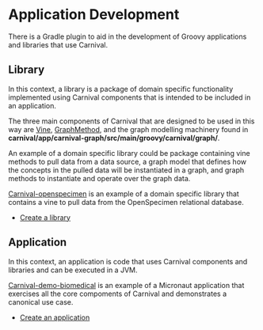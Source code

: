 # Application Development

There is a Gradle plugin to aid in the development of Groovy applications and libraries that use Carnival.  

 
## Library
In this context, a library is a package of domain specific functionality implemented using Carnival components that is intended to be included in an application.  

The three main components of Carnival that are designed to be used in this way are [Vine](https://github.com/carnival-data/carnival/blob/d0495a40dbbf4e6caa535345653a0e79e60611ac/app/carnival-core/src/main/groovy/carnival/core/vine/Vine.groovy), [GraphMethod](https://github.com/carnival-data/carnival/blob/d0495a40dbbf4e6caa535345653a0e79e60611ac/app/carnival-core/src/main/groovy/carnival/core/graph/GraphMethod.groovy), and the graph modelling machinery found in **carnival/app/carnival-graph/src/main/groovy/carnival/graph/**.

An example of a domain specific library could be package containing vine methods to pull data from a data source, a graph model that defines how the concepts in the pulled data will be instantiated in a graph, and graph methods to instantiate and operate over the graph data.  

[Carnival-openspecimen](https://github.com/carnival-data/carnival-openspecimen) is an example of a domain specific library that contains a vine to pull data from the OpenSpecimen relational database.

- [Create a library](app-dev-library.md)

## Application
In this context, an application is code that uses Carnival components and libraries and can be executed in a JVM.   

[Carnival-demo-biomedical](https://github.com/carnival-data/carnival-demo-biomedical) is an example of a Micronaut application that exercises all the core compoments of Carnival and demonstrates a canonical use case.

- [Create an application](app-dev-application.md)
